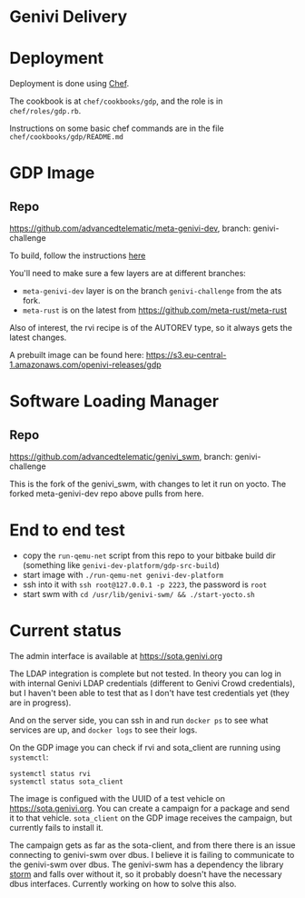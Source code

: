 # Genivi Delivery

# Deployment

Deployment is done using [Chef](https://docs.chef.io/).

The cookbook is at `chef/cookbooks/gdp`, and the role is in `chef/roles/gdp.rb`.

Instructions on some basic chef commands are in the file `chef/cookbooks/gdp/README.md`

# GDP Image

## Repo

https://github.com/advancedtelematic/meta-genivi-dev, branch: genivi-challenge

To build, follow the instructions [here](https://github.com/advancedtelematic/meta-genivi-dev#building-the-genivi-development-platform-gdp)

You'll need to make sure a few layers are at different branches:

- `meta-genivi-dev` layer is on the branch `genivi-challenge` from the ats fork.
- `meta-rust` is on the latest from https://github.com/meta-rust/meta-rust

Also of interest, the rvi recipe is of the AUTOREV type, so it always gets the latest changes.

A prebuilt image can be found here: https://s3.eu-central-1.amazonaws.com/openivi-releases/gdp

# Software Loading Manager

## Repo

https://github.com/advancedtelematic/genivi_swm, branch: genivi-challenge

This is the fork of the genivi_swm, with changes to let it run on yocto. The forked meta-genivi-dev repo above pulls from here.

# End to end test

- copy the `run-qemu-net` script from this repo to your bitbake build dir (something like `genivi-dev-platform/gdp-src-build`)
- start image with `./run-qemu-net genivi-dev-platform`
- ssh into it with `ssh root@127.0.0.1 -p 2223`, the password is `root`
- start swm with `cd /usr/lib/genivi-swm/ && ./start-yocto.sh`

# Current status

The admin interface is available at https://sota.genivi.org

The LDAP integration is complete but not tested. In theory you can log in with internal Genivi LDAP credentials (different to Genivi Crowd credentials), but I haven't been able to test that as I don't have test credentials yet (they are in progress).

And on the server side, you can ssh in and run `docker ps` to see what services are up, and `docker logs` to see their logs.

On the GDP image you can check if rvi and sota_client are running using `systemctl`:

```
systemctl status rvi
systemctl status sota_client
```

The image is configued with the UUID of a test vehicle on https://sota.genivi.org. You can create a campaign for a package and send it to that vehicle. `sota_client` on the GDP image receives the campaign, but currently fails to install it.

The campaign gets as far as the sota-client, and from there there is an issue connecting to genivi-swm over dbus. I believe it is failing to communicate to the genivi-swm over dbus. The genivi-swm has a dependency the library [storm](https://pypi.python.org/pypi/storm) and falls over without it, so it probably doesn't have the necessary dbus interfaces. Currently working on how to solve this also.
